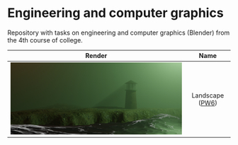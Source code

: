 # Engineering and computer graphics

Repository with tasks on engineering and computer graphics (Blender) from the 4th course of college.

| Render                                      | Name                                 |
|:-------------------------------------------:|:------------------------------------:|
| ![image](./PracticalWork6/Landscape5.png)   | Landscape ([PW6](./PracticalWork6/)) |